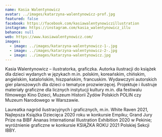 ```yaml
---
name: Kasia Walentynowicz
avatar: ../images/katarzyna-walentynowicz-prof.jpg
featured: false
facebook: https://facebook.com/kasiawalentynowiczillustration
instagram: https://instagram.com/kasia_walentynowicz_illu
behance: null
web: https://www.kasiawalentynowicz.com/
images:
  - image: ../images/katarzyna-walentynowicz-1-.jpg
  - image: ../images/katarzyna-walentynowicz-2-.jpg
  - image: ../images/katarzyna-walentynowicz.jpg
---
```

Kasia Walentynowicz – ilustratorka, graficzka. Autorka ilustracji do książek dla dzieci wydanych w językach m.in. polskim, koreańskim, chińskim, angielskim, katalońskim, hiszpańskim, francuskim. Wydawczyni autorskich gier planszowych dla dzieci o tematyce prozwierzęcej. Projektuje i ilustruje materiały graficzne dla licznych instytucji kultury m.in. dla festiwalu filmowego Kino Dzieci, Muzeum Historii Żydów Polskich POLIN czy Muzeum Narodowego w Warszawie. 



Laureatka nagród ilustracyjnych i graficznych, m.in. White Raven 2021, Najlepsza Książka Dziecięca 2020 roku w konkursie Empiku; Grand Jury Prize na BIBF Ananas International Illustration Exhibition 2020 w Pekinie; wyróżnienie graficzne w konkursie KSIĄŻKA ROKU 2021 Polskiej Sekcji IBBY.